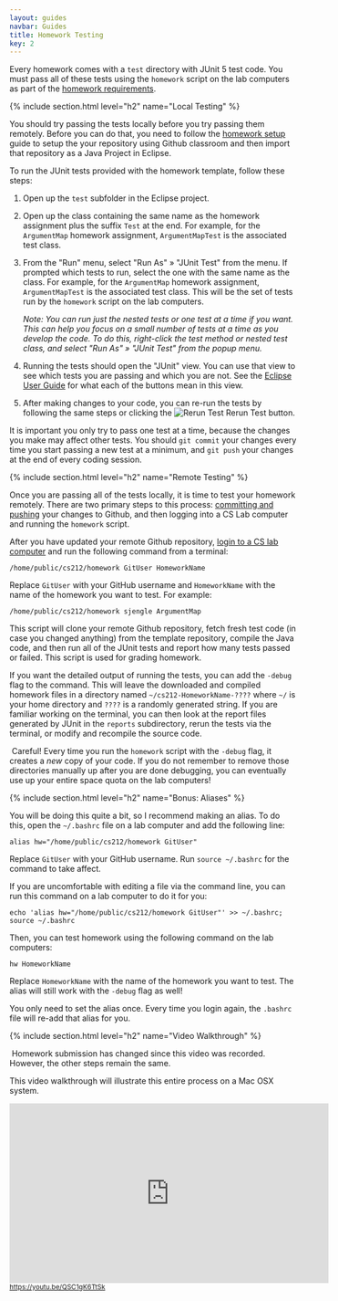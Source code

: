 ```yaml
---
layout: guides
navbar: Guides
title: Homework Testing
key: 2
---
```


Every homework comes with a `test` directory with JUnit 5 test code. You must pass all of these tests using the `homework` script on the lab computers as part of the [homework requirements](/guides/homework/homework-requirements.html).

{% include section.html level="h2" name="Local Testing" %}

You should try passing the tests locally before you try passing them remotely. Before you can do that, you need to follow the [homework setup](/guides/homework/homework-setup.html) guide to setup the your repository using Github classroom and then import that repository as a Java Project in Eclipse.

To run the JUnit tests provided with the homework template, follow these steps:

  1. Open up the `test` subfolder in the Eclipse project.

  2. Open up the class containing the same name as the homework assignment plus the suffix `Test` at the end. For example, for the `ArgumentMap` homework assignment, `ArgumentMapTest` is the associated test class.

  3. From the "Run" menu, select "Run As" &raquo; "JUnit Test" from the menu. If prompted which tests to run, select the one with the same name as the class. For example, for the `ArgumentMap` homework assignment, `ArgumentMapTest` is the associated test class. This will be the set of tests run by the `homework` script on the lab computers.

      *Note: You can run just the nested tests or one test at a time if you want. This can help you focus on a small number of tests at a time as you develop the code. To do this, right-click the test method or nested test class, and select "Run As" &raquo; "JUnit Test" from the popup menu.*

  4. Running the tests should open the "JUnit" view. You can use that view to see which tests you are passing and which you are not. See the [Eclipse User Guide](https://help.eclipse.org/2018-12/topic/org.eclipse.jdt.doc.user/reference/views/ref-view-junit.htm) for what each of the buttons mean in this view.

  5. After making changes to your code, you can re-run the tests by following the same steps or clicking the <img alt="Rerun Test" src="https://help.eclipse.org/2018-12/topic/org.eclipse.jdt.doc.user/images/org.eclipse.jdt.junit/elcl16/relaunch.png"> Rerun Test button.

It is important you only try to pass one test at a time, because the changes you make may affect other tests. You should `git commit` your changes every time you start passing a new test at a minimum, and `git push` your changes at the end of every coding session.

{% include section.html level="h2" name="Remote Testing" %}

Once you are passing all of the tests locally, it is time to test your homework remotely. There are two primary steps to this process: [committing and pushing](http://wiki.eclipse.org/EGit/User_Guide#Committing_Changes) your changes to Github, and then logging into a CS Lab computer and running the `homework` script.

After you have updated your remote Github repository, [login to a CS lab computer](/guides/general/using-cs-lab-computers.html) and run the following command from a terminal:

```
/home/public/cs212/homework GitUser HomeworkName
```

Replace `GitUser` with your GitHub username and `HomeworkName` with the name of the homework you want to test. For example:

```
/home/public/cs212/homework sjengle ArgumentMap
```

This script will clone your remote Github repository, fetch fresh test code (in case you changed anything) from the template repository, compile the Java code, and then run all of the JUnit tests and report how many tests passed or failed. This script is used for grading homework.

If you want the detailed output of running the tests, you can add the `-debug` flag to the command. This will leave the downloaded and compiled homework files in a directory named `~/cs212-HomeworkName-????` where `~/` is your home directory and `????` is a randomly generated string. If you are familiar working on the terminal, you can then look at the report files generated by JUnit in the `reports` subdirectory, rerun the tests via the terminal, or modify and recompile the source code.

<article class="message is-warning">
  <div class="message-body">
    <i class="fas fa-info-circle"></i>&nbsp;Careful! Every time you run the <code>homework</code> script with the <code>-debug</code> flag, it creates a <em>new</em> copy of your code. If you do not remember to remove those directories manually up after you are done debugging, you can eventually use up your entire space quota on the lab computers!
  </div>
</article>

{% include section.html level="h2" name="Bonus: Aliases" %}

You will be doing this quite a bit, so I recommend making an alias. To do this, open the `~/.bashrc` file on a lab computer and add the following line:

```
alias hw="/home/public/cs212/homework GitUser"
```

Replace `GitUser` with your GitHub username. Run `source ~/.bashrc` for the command to take affect.

If you are uncomfortable with editing a file via the command line, you can run this command on a lab computer to do it for you:

```
echo 'alias hw="/home/public/cs212/homework GitUser"' >> ~/.bashrc; source ~/.bashrc
```

Then, you can test homework using the following command on the lab computers:

```
hw HomeworkName
```

Replace `HomeworkName` with the name of the homework you want to test. The alias will still work with the `-debug` flag as well!

You only need to set the alias once. Every time you login again, the `.bashrc` file will re-add that alias for you.

{% include section.html level="h2" name="Video Walkthrough" %}

<article class="message is-warning">
  <div class="message-body">
    <i class="fas fa-info-circle"></i>&nbsp;Homework submission has changed since this video was recorded. However, the other steps remain the same.
  </div>
</article>

<p>This video walkthrough will illustrate this entire process on a Mac OSX system.</p>

<div>
  <iframe width="560" height="315" src="https://www.youtube-nocookie.com/embed/QSC1gK6TtSk?rel=0" frameborder="0" allow="autoplay; encrypted-media" allowfullscreen></iframe>
  <br/>
  <small><a href="https://youtu.be/QSC1gK6TtSk"><i class="fab fa-youtube"></i> https://youtu.be/QSC1gK6TtSk</a></small>
</div>

